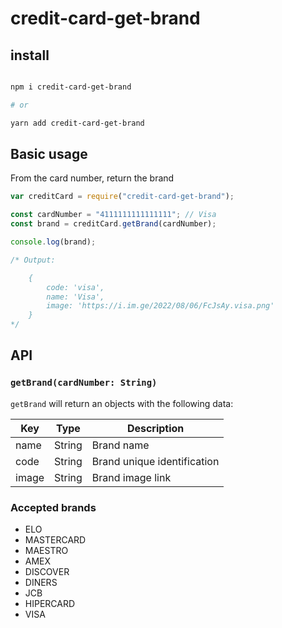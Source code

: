 # credit-card-get-brand

## install

```bash

npm i credit-card-get-brand

# or

yarn add credit-card-get-brand

```

## Basic usage

From the card number, return the brand

```js
var creditCard = require("credit-card-get-brand");

const cardNumber = "4111111111111111"; // Visa
const brand = creditCard.getBrand(cardNumber);

console.log(brand);

/* Output:

    {
        code: 'visa',
        name: 'Visa',
        image: 'https://i.im.ge/2022/08/06/FcJsAy.visa.png'
    }
*/
```

## API

### `getBrand(cardNumber: String)`

`getBrand` will return an  objects with the following data:


| Key   | Type   | Description                  |
|-------|--------|------------------------------|
| name  | String | Brand name                   |
| code  | String | Brand unique identification  |
| image | String | Brand image link             |

### Accepted brands

- ELO
- MASTERCARD
- MAESTRO
- AMEX
- DISCOVER
- DINERS
- JCB
- HIPERCARD
- VISA
